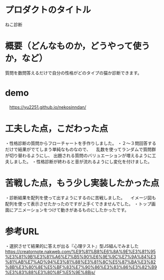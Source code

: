 # プロダクトのタイトル
  ねこ診断

# 概要（どんなものか，どうやって使うか，など）
  質問を数問答えるだけで自分の性格がどのタイプの猫か診断できます。
  
# demo
　https://yu2251.github.io/nekosinndan/


# 工夫した点，こだわった点
  ・性格診断の質問からフローチャートを手作りしました。
  ・２～３問回答するだけで結果がでてしまう単純なものなので、
  　乱数を使ってランダムで質問群が切り替わるようにし、
    出題される質問のバリュエーションが増えるように工夫しました。
  ・性格診断が終わると音が流れるようにし変化を付けました。

# 苦戦した点，もう少し実装したかった点
  ・診断結果を配列を使って出すようにするのに苦戦しました。
  　イメージ図も配列を使って表示させたかったのですが上手くできませんでした。
  ・トップ画面にアニメーションをつけて動きがあるものにしたかったです。

# 参考URL
  ・選択させて結果的に答えが出る『心理テスト』型JS組んでみました
  https://creatornote.nakweb.com/%E9%81%B8%E6%8A%9E%E3%81%95%E3%81%9B%E3%81%A6%E7%B5%90%E6%9E%9C%E7%9A%84%E3%81%AB%E7%AD%94%E3%81%88%E3%81%8C%E5%87%BA%E3%82%8B%E3%80%8E%E5%BF%83%E7%90%86%E3%83%86%E3%82%B9%E3%83%88%E3%80%8F%E5%9E%8Bjs/
  
